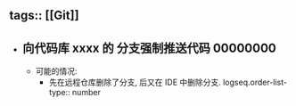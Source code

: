 tags:: [[Git]]
---

- ## 向代码库 xxxx 的 分支强制推送代码 00000000
	- 可能的情况:
		- 先在远程仓库删除了分支, 后又在 IDE 中删除分支.
		  logseq.order-list-type:: number